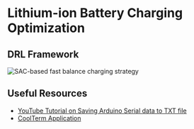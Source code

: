 # Lithium-ion Battery Charging Optimization

## DRL Framework
![SAC-based fast balance charging strategy](https://github.com/amirhosseinh77/Battery-Charging-DRL/assets/56114938/06a321ea-5ff5-4f00-952d-c43346e35a1d)


## Useful Resources

- [YouTube Tutorial on Saving Arduino Serial data to TXT file](https://www.youtube.com/watch?v=Iz_AETY9o5E)
- [CoolTerm Application](https://freeware.the-meiers.org/)



